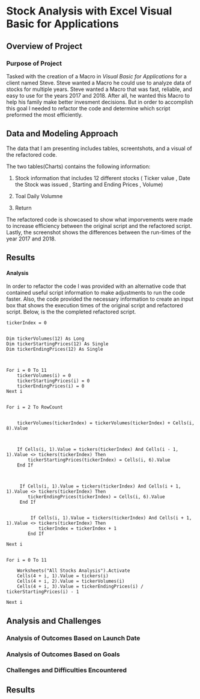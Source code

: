 # Stock Analysis with Excel Visual Basic for Applications 

## Overview of Project

### Purpose of Project

Tasked with the creation of a Macro in *Visual Basic for Applications* for a client named Steve. Steve wanted a Macro he could use to analyze data of stocks for multiple years. Steve wanted a Macro that was fast, reliable, and easy to use for the years 2017 and 2018. After all, he wanted this Macro to help his family make better invesment decisions. But in order to accomplish this goal I needed to refactor the code and determine which script preformed the most efficiently. 

## Data and Modeling Approach 
The data that I am presenting includes tables, screentshots, and a visual of the refactored code.


The two tables(Charts) contains the following information:
1. Stock information that includes 12 different stocks 
    ( Ticker value 
    , Date the Stock was issued 
    , Starting and Ending Prices 
    , Volume)
    
2. Toal Daily Volumne 

3. Return 

The refactored code is showcased to show what imporvements were made to increase efficiency between the original script and the refactored script. Lastly, the screenshot shows the differences between the run-times of the year 2017 and 2018.

## Results
#### Analysis 
In order to refactor the code I was provided with an alternative code that contained useful script information to make adjustments to run the code faster. Also, the code provided the necessary information to create an input box that shows the execution times of the original script and refactored script. Below, is the the completed refactored script. 




    tickerIndex = 0

    
    Dim tickerVolumes(12) As Long
    Dim tickerStartingPrices(12) As Single
    Dim tickerEndingPrices(12) As Single
    
    
    
    For i = 0 To 11
        tickerVolumes(i) = 0
        tickerStartingPrices(i) = 0
        tickerEndingPrices(i) = 0
    Next i
   
    
    For i = 2 To RowCount
    
        
        tickerVolumes(tickerIndex) = tickerVolumes(tickerIndex) + Cells(i, 8).Value
        
        
        
        If Cells(i, 1).Value = tickers(tickerIndex) And Cells(i - 1, 1).Value <> tickers(tickerIndex) Then
            tickerStartingPrices(tickerIndex) = Cells(i, 6).Value
        End If
        
        
        
         If Cells(i, 1).Value = tickers(tickerIndex) And Cells(i + 1, 1).Value <> tickers(tickerIndex) Then
            tickerEndingPrices(tickerIndex) = Cells(i, 6).Value
         End If

            
             If Cells(i, 1).Value = tickers(tickerIndex) And Cells(i + 1, 1).Value <> tickers(tickerIndex) Then
                tickerIndex = tickerIndex + 1
            End If
    
    Next i
    
    
    For i = 0 To 11
        
        Worksheets("All Stocks Analysis").Activate
        Cells(4 + i, 1).Value = tickers(i)
        Cells(4 + i, 2).Value = tickerVolumes(i)
        Cells(4 + i, 3).Value = tickerEndingPrices(i) / tickerStartingPrices(i) - 1
        
    Next i
    
## Analysis and Challenges

### Analysis of Outcomes Based on Launch Date

### Analysis of Outcomes Based on Goals

### Challenges and Difficulties Encountered

## Results

